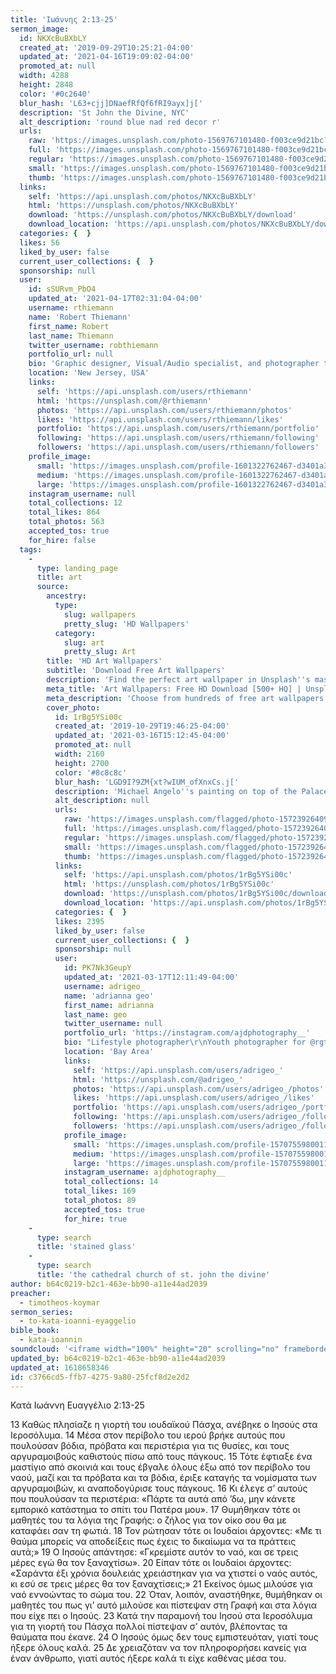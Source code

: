 ```yaml
---
title: 'Ιωάννης 2:13-25'
sermon_image:
  id: NKXcBuBXbLY
  created_at: '2019-09-29T10:25:21-04:00'
  updated_at: '2021-04-16T19:09:02-04:00'
  promoted_at: null
  width: 4288
  height: 2848
  color: '#0c2640'
  blur_hash: 'L63+cjj]DNaefRfQf6fRI9ayx]j['
  description: 'St John the Divine, NYC'
  alt_description: 'round blue nad red decor r'
  urls:
    raw: 'https://images.unsplash.com/photo-1569767101480-f003ce9d21bc?ixid=MnwxNjM3NDl8MHwxfHNlYXJjaHwyfHxqZXN1cyUyMGpvaG58ZW58MHx8fHwxNjE4NjU3MTcw&ixlib=rb-1.2.1'
    full: 'https://images.unsplash.com/photo-1569767101480-f003ce9d21bc?crop=entropy&cs=srgb&fm=jpg&ixid=MnwxNjM3NDl8MHwxfHNlYXJjaHwyfHxqZXN1cyUyMGpvaG58ZW58MHx8fHwxNjE4NjU3MTcw&ixlib=rb-1.2.1&q=85'
    regular: 'https://images.unsplash.com/photo-1569767101480-f003ce9d21bc?crop=entropy&cs=tinysrgb&fit=max&fm=jpg&ixid=MnwxNjM3NDl8MHwxfHNlYXJjaHwyfHxqZXN1cyUyMGpvaG58ZW58MHx8fHwxNjE4NjU3MTcw&ixlib=rb-1.2.1&q=80&w=1080'
    small: 'https://images.unsplash.com/photo-1569767101480-f003ce9d21bc?crop=entropy&cs=tinysrgb&fit=max&fm=jpg&ixid=MnwxNjM3NDl8MHwxfHNlYXJjaHwyfHxqZXN1cyUyMGpvaG58ZW58MHx8fHwxNjE4NjU3MTcw&ixlib=rb-1.2.1&q=80&w=400'
    thumb: 'https://images.unsplash.com/photo-1569767101480-f003ce9d21bc?crop=entropy&cs=tinysrgb&fit=max&fm=jpg&ixid=MnwxNjM3NDl8MHwxfHNlYXJjaHwyfHxqZXN1cyUyMGpvaG58ZW58MHx8fHwxNjE4NjU3MTcw&ixlib=rb-1.2.1&q=80&w=200'
  links:
    self: 'https://api.unsplash.com/photos/NKXcBuBXbLY'
    html: 'https://unsplash.com/photos/NKXcBuBXbLY'
    download: 'https://unsplash.com/photos/NKXcBuBXbLY/download'
    download_location: 'https://api.unsplash.com/photos/NKXcBuBXbLY/download?ixid=MnwxNjM3NDl8MHwxfHNlYXJjaHwyfHxqZXN1cyUyMGpvaG58ZW58MHx8fHwxNjE4NjU3MTcw'
  categories: {  }
  likes: 56
  liked_by_user: false
  current_user_collections: {  }
  sponsorship: null
  user:
    id: sSURvm_PbO4
    updated_at: '2021-04-17T02:31:04-04:00'
    username: rthiemann
    name: 'Robert Thiemann'
    first_name: Robert
    last_name: Thiemann
    twitter_username: robthiemann
    portfolio_url: null
    bio: 'Graphic designer, Visual/Audio specialist, and photographer the last 20 years for a major auto manufacturer expanding my artistry, capturing that single moment in a lifetime, seeing with a unique eye and view, to recreate what I see or can imagine!'
    location: 'New Jersey, USA'
    links:
      self: 'https://api.unsplash.com/users/rthiemann'
      html: 'https://unsplash.com/@rthiemann'
      photos: 'https://api.unsplash.com/users/rthiemann/photos'
      likes: 'https://api.unsplash.com/users/rthiemann/likes'
      portfolio: 'https://api.unsplash.com/users/rthiemann/portfolio'
      following: 'https://api.unsplash.com/users/rthiemann/following'
      followers: 'https://api.unsplash.com/users/rthiemann/followers'
    profile_image:
      small: 'https://images.unsplash.com/profile-1601322762467-d3401a396137image?ixlib=rb-1.2.1&q=80&fm=jpg&crop=faces&cs=tinysrgb&fit=crop&h=32&w=32'
      medium: 'https://images.unsplash.com/profile-1601322762467-d3401a396137image?ixlib=rb-1.2.1&q=80&fm=jpg&crop=faces&cs=tinysrgb&fit=crop&h=64&w=64'
      large: 'https://images.unsplash.com/profile-1601322762467-d3401a396137image?ixlib=rb-1.2.1&q=80&fm=jpg&crop=faces&cs=tinysrgb&fit=crop&h=128&w=128'
    instagram_username: null
    total_collections: 12
    total_likes: 864
    total_photos: 563
    accepted_tos: true
    for_hire: false
  tags:
    -
      type: landing_page
      title: art
      source:
        ancestry:
          type:
            slug: wallpapers
            pretty_slug: 'HD Wallpapers'
          category:
            slug: art
            pretty_slug: Art
        title: 'HD Art Wallpapers'
        subtitle: 'Download Free Art Wallpapers'
        description: 'Find the perfect art wallpaper in Unsplash''s massive, curated collection of HD photos. Each photo is optimized for your screen and free to use for all.'
        meta_title: 'Art Wallpapers: Free HD Download [500+ HQ] | Unsplash'
        meta_description: 'Choose from hundreds of free art wallpapers. Download HD wallpapers for free on Unsplash.'
        cover_photo:
          id: 1rBg5YSi00c
          created_at: '2019-10-29T19:46:25-04:00'
          updated_at: '2021-03-16T15:12:45-04:00'
          promoted_at: null
          width: 2160
          height: 2700
          color: '#8c8c8c'
          blur_hash: 'LGD9I?9ZM{xt?wIUM_ofXnxCs.j['
          description: 'Michael Angelo''s painting on top of the Palace of Versailles'
          alt_description: null
          urls:
            raw: 'https://images.unsplash.com/flagged/photo-1572392640988-ba48d1a74457?ixlib=rb-1.2.1'
            full: 'https://images.unsplash.com/flagged/photo-1572392640988-ba48d1a74457?ixlib=rb-1.2.1&q=85&fm=jpg&crop=entropy&cs=srgb'
            regular: 'https://images.unsplash.com/flagged/photo-1572392640988-ba48d1a74457?ixlib=rb-1.2.1&q=80&fm=jpg&crop=entropy&cs=tinysrgb&w=1080&fit=max'
            small: 'https://images.unsplash.com/flagged/photo-1572392640988-ba48d1a74457?ixlib=rb-1.2.1&q=80&fm=jpg&crop=entropy&cs=tinysrgb&w=400&fit=max'
            thumb: 'https://images.unsplash.com/flagged/photo-1572392640988-ba48d1a74457?ixlib=rb-1.2.1&q=80&fm=jpg&crop=entropy&cs=tinysrgb&w=200&fit=max'
          links:
            self: 'https://api.unsplash.com/photos/1rBg5YSi00c'
            html: 'https://unsplash.com/photos/1rBg5YSi00c'
            download: 'https://unsplash.com/photos/1rBg5YSi00c/download'
            download_location: 'https://api.unsplash.com/photos/1rBg5YSi00c/download'
          categories: {  }
          likes: 2395
          liked_by_user: false
          current_user_collections: {  }
          sponsorship: null
          user:
            id: PK7Nk3GeupY
            updated_at: '2021-03-17T12:11:49-04:00'
            username: adrigeo_
            name: 'adrianna geo'
            first_name: adrianna
            last_name: geo
            twitter_username: null
            portfolio_url: 'https://instagram.com/ajdphotography__'
            bio: "Lifestyle photographer\r\nYouth photographer for @rgtyouth on instagram"
            location: 'Bay Area'
            links:
              self: 'https://api.unsplash.com/users/adrigeo_'
              html: 'https://unsplash.com/@adrigeo_'
              photos: 'https://api.unsplash.com/users/adrigeo_/photos'
              likes: 'https://api.unsplash.com/users/adrigeo_/likes'
              portfolio: 'https://api.unsplash.com/users/adrigeo_/portfolio'
              following: 'https://api.unsplash.com/users/adrigeo_/following'
              followers: 'https://api.unsplash.com/users/adrigeo_/followers'
            profile_image:
              small: 'https://images.unsplash.com/profile-1570755980011-96ec14c10fffimage?ixlib=rb-1.2.1&q=80&fm=jpg&crop=faces&cs=tinysrgb&fit=crop&h=32&w=32'
              medium: 'https://images.unsplash.com/profile-1570755980011-96ec14c10fffimage?ixlib=rb-1.2.1&q=80&fm=jpg&crop=faces&cs=tinysrgb&fit=crop&h=64&w=64'
              large: 'https://images.unsplash.com/profile-1570755980011-96ec14c10fffimage?ixlib=rb-1.2.1&q=80&fm=jpg&crop=faces&cs=tinysrgb&fit=crop&h=128&w=128'
            instagram_username: ajdphotography__
            total_collections: 14
            total_likes: 169
            total_photos: 89
            accepted_tos: true
            for_hire: true
    -
      type: search
      title: 'stained glass'
    -
      type: search
      title: 'the cathedral church of st. john the divine'
author: b64c0219-b2c1-463e-bb90-a11e44ad2039
preacher:
  - timotheos-koymar
sermon_series:
  - to-kata-ioanni-eyaggelio
bible_book:
  - kata-ioannin
soundcloud: '<iframe width="100%" height="20" scrolling="no" frameborder="no" allow="autoplay" src="https://w.soundcloud.com/player/?url=https%3A//api.soundcloud.com/tracks/709727989%3Fsecret_token%3Ds-7AhB0&color=%23ff5500&inverse=false&auto_play=false&show_user=true"></iframe>'
updated_by: b64c0219-b2c1-463e-bb90-a11e44ad2039
updated_at: 1618658346
id: c3766cd5-ffb7-4275-9a80-25fcf8d2e2d2
---
```

Κατά Ιωάννη Ευαγγέλιο 2:13-25

13 Καθώς πλησίαζε η γιορτή του ιουδαϊκού Πάσχα, ανέβηκε ο Ιησούς στα Ιεροσόλυμα. 14 Μέσα στον περίβολο του ιερού βρήκε αυτούς που πουλούσαν βόδια, πρόβατα και περιστέρια για τις θυσίες, και τους αργυραμοιβούς καθιστούς πίσω από τους πάγκους. 15 Τότε έφτιαξε ένα μαστίγιο από σκοινιά και τους έβγαλε όλους έξω από τον περίβολο του ναού, μαζί και τα πρόβατα και τα βόδια, έριξε καταγής τα νομίσματα των αργυραμοιβών, κι αναποδογύρισε τους πάγκους. 16 Κι έλεγε σ’ αυτούς που πουλούσαν τα περιστέρια: «Πάρτε τα αυτά από ’δω, μην κάνετε εμπορικό κατάστημα το σπίτι του Πατέρα μου». 17 Θυμήθηκαν τότε οι μαθητές του τα λόγια της Γραφής: ο ζήλος για τον οίκο σου θα με καταφάει σαν τη φωτιά. 18 Τον ρώτησαν τότε οι Ιουδαίοι άρχοντες: «Με τι θαύμα μπορείς να αποδείξεις πως έχεις το δικαίωμα να τα πράττεις αυτά;» 19 Ο Ιησούς απάντησε: «Γκρεμίστε αυτόν το ναό, και σε τρεις μέρες εγώ θα τον ξαναχτίσω». 20 Είπαν τότε οι Ιουδαίοι άρχοντες: «Σαράντα έξι χρόνια δουλειάς χρειάστηκαν για να χτιστεί ο ναός αυτός, κι εσύ σε τρεις μέρες θα τον ξαναχτίσεις;» 21 Εκείνος όμως μιλούσε για ναό εννοώντας το σώμα του. 22 Όταν, λοιπόν, αναστήθηκε, θυμήθηκαν οι μαθητές του πως γι’ αυτό μιλούσε και πίστεψαν στη Γραφή και στα λόγια που είχε πει ο Ιησούς.
23 Κατά την παραμονή του Ιησού στα Ιεροσόλυμα για τη γιορτή του Πάσχα πολλοί πίστεψαν σ’ αυτόν, βλέποντας τα θαύματα που έκανε. 24 Ο Ιησούς όμως δεν τους εμπιστευόταν, γιατί τους ήξερε όλους καλά. 25 Δε χρειαζόταν να τον πληροφορήσει κανείς για έναν άνθρωπο, γιατί αυτός ήξερε καλά τι είχε καθένας μέσα του.